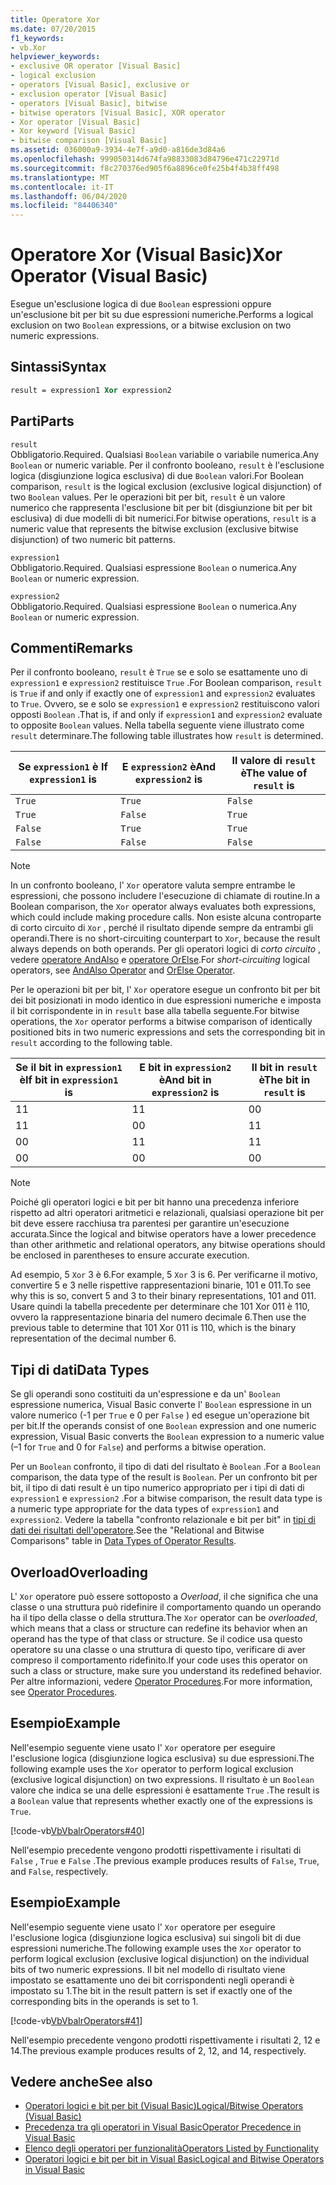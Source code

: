```yaml
---
title: Operatore Xor
ms.date: 07/20/2015
f1_keywords:
- vb.Xor
helpviewer_keywords:
- exclusive OR operator [Visual Basic]
- logical exclusion
- operators [Visual Basic], exclusive or
- exclusion operator [Visual Basic]
- operators [Visual Basic], bitwise
- bitwise operators [Visual Basic], XOR operator
- Xor operator [Visual Basic]
- Xor keyword [Visual Basic]
- bitwise comparison [Visual Basic]
ms.assetid: 036000a9-3934-4e7f-a9d0-a816de3d84a6
ms.openlocfilehash: 999050314d674fa98833083d84796e471c22971d
ms.sourcegitcommit: f8c270376ed905f6a8896ce0fe25b4f4b38ff498
ms.translationtype: MT
ms.contentlocale: it-IT
ms.lasthandoff: 06/04/2020
ms.locfileid: "84406340"
---
```

# <a name="xor-operator-visual-basic"></a><span data-ttu-id="dd78e-102">Operatore Xor (Visual Basic)</span><span class="sxs-lookup"><span data-stu-id="dd78e-102">Xor Operator (Visual Basic)</span></span>
<span data-ttu-id="dd78e-103">Esegue un'esclusione logica di due `Boolean` espressioni oppure un'esclusione bit per bit su due espressioni numeriche.</span><span class="sxs-lookup"><span data-stu-id="dd78e-103">Performs a logical exclusion on two `Boolean` expressions, or a bitwise exclusion on two numeric expressions.</span></span>  
  
## <a name="syntax"></a><span data-ttu-id="dd78e-104">Sintassi</span><span class="sxs-lookup"><span data-stu-id="dd78e-104">Syntax</span></span>  
  
```vb  
result = expression1 Xor expression2  
```  
  
## <a name="parts"></a><span data-ttu-id="dd78e-105">Parti</span><span class="sxs-lookup"><span data-stu-id="dd78e-105">Parts</span></span>  
 `result`  
 <span data-ttu-id="dd78e-106">Obbligatorio.</span><span class="sxs-lookup"><span data-stu-id="dd78e-106">Required.</span></span> <span data-ttu-id="dd78e-107">Qualsiasi `Boolean` variabile o variabile numerica.</span><span class="sxs-lookup"><span data-stu-id="dd78e-107">Any `Boolean` or numeric variable.</span></span> <span data-ttu-id="dd78e-108">Per il confronto booleano, `result` è l'esclusione logica (disgiunzione logica esclusiva) di due `Boolean` valori.</span><span class="sxs-lookup"><span data-stu-id="dd78e-108">For Boolean comparison, `result` is the logical exclusion (exclusive logical disjunction) of two `Boolean` values.</span></span> <span data-ttu-id="dd78e-109">Per le operazioni bit per bit, `result` è un valore numerico che rappresenta l'esclusione bit per bit (disgiunzione bit per bit esclusiva) di due modelli di bit numerici.</span><span class="sxs-lookup"><span data-stu-id="dd78e-109">For bitwise operations, `result` is a numeric value that represents the bitwise exclusion (exclusive bitwise disjunction) of two numeric bit patterns.</span></span>  
  
 `expression1`  
 <span data-ttu-id="dd78e-110">Obbligatorio.</span><span class="sxs-lookup"><span data-stu-id="dd78e-110">Required.</span></span> <span data-ttu-id="dd78e-111">Qualsiasi espressione `Boolean` o numerica.</span><span class="sxs-lookup"><span data-stu-id="dd78e-111">Any `Boolean` or numeric expression.</span></span>  
  
 `expression2`  
 <span data-ttu-id="dd78e-112">Obbligatorio.</span><span class="sxs-lookup"><span data-stu-id="dd78e-112">Required.</span></span> <span data-ttu-id="dd78e-113">Qualsiasi espressione `Boolean` o numerica.</span><span class="sxs-lookup"><span data-stu-id="dd78e-113">Any `Boolean` or numeric expression.</span></span>  
  
## <a name="remarks"></a><span data-ttu-id="dd78e-114">Commenti</span><span class="sxs-lookup"><span data-stu-id="dd78e-114">Remarks</span></span>  
 <span data-ttu-id="dd78e-115">Per il confronto booleano, `result` è `True` se e solo se esattamente uno di `expression1` e `expression2` restituisce `True` .</span><span class="sxs-lookup"><span data-stu-id="dd78e-115">For Boolean comparison, `result` is `True` if and only if exactly one of `expression1` and `expression2` evaluates to `True`.</span></span> <span data-ttu-id="dd78e-116">Ovvero, se e solo se `expression1` e `expression2` restituiscono valori opposti `Boolean` .</span><span class="sxs-lookup"><span data-stu-id="dd78e-116">That is, if and only if `expression1` and `expression2` evaluate to opposite `Boolean` values.</span></span> <span data-ttu-id="dd78e-117">Nella tabella seguente viene illustrato come `result` determinare.</span><span class="sxs-lookup"><span data-stu-id="dd78e-117">The following table illustrates how `result` is determined.</span></span>  
  
|<span data-ttu-id="dd78e-118">Se `expression1` è </span><span class="sxs-lookup"><span data-stu-id="dd78e-118">If `expression1` is</span></span>|<span data-ttu-id="dd78e-119">E `expression2` è</span><span class="sxs-lookup"><span data-stu-id="dd78e-119">And `expression2` is</span></span>|<span data-ttu-id="dd78e-120">Il valore di `result` è</span><span class="sxs-lookup"><span data-stu-id="dd78e-120">The value of `result` is</span></span>|  
|-------------------------|--------------------------|------------------------------|  
|`True`|`True`|`False`|  
|`True`|`False`|`True`|  
|`False`|`True`|`True`|  
|`False`|`False`|`False`|  
  
> [!NOTE]
> <span data-ttu-id="dd78e-121">In un confronto booleano, l' `Xor` operatore valuta sempre entrambe le espressioni, che possono includere l'esecuzione di chiamate di routine.</span><span class="sxs-lookup"><span data-stu-id="dd78e-121">In a Boolean comparison, the `Xor` operator always evaluates both expressions, which could include making procedure calls.</span></span> <span data-ttu-id="dd78e-122">Non esiste alcuna controparte di corto circuito di `Xor` , perché il risultato dipende sempre da entrambi gli operandi.</span><span class="sxs-lookup"><span data-stu-id="dd78e-122">There is no short-circuiting counterpart to `Xor`, because the result always depends on both operands.</span></span> <span data-ttu-id="dd78e-123">Per gli operatori logici di *corto circuito* , vedere [operatore AndAlso](andalso-operator.md) e [operatore OrElse](orelse-operator.md).</span><span class="sxs-lookup"><span data-stu-id="dd78e-123">For *short-circuiting* logical operators, see [AndAlso Operator](andalso-operator.md) and [OrElse Operator](orelse-operator.md).</span></span>  
  
 <span data-ttu-id="dd78e-124">Per le operazioni bit per bit, l' `Xor` operatore esegue un confronto bit per bit dei bit posizionati in modo identico in due espressioni numeriche e imposta il bit corrispondente in in `result` base alla tabella seguente.</span><span class="sxs-lookup"><span data-stu-id="dd78e-124">For bitwise operations, the `Xor` operator performs a bitwise comparison of identically positioned bits in two numeric expressions and sets the corresponding bit in `result` according to the following table.</span></span>  
  
|<span data-ttu-id="dd78e-125">Se il bit in `expression1` è</span><span class="sxs-lookup"><span data-stu-id="dd78e-125">If bit in `expression1` is</span></span>|<span data-ttu-id="dd78e-126">E bit in `expression2` è</span><span class="sxs-lookup"><span data-stu-id="dd78e-126">And bit in `expression2` is</span></span>|<span data-ttu-id="dd78e-127">Il bit in `result` è</span><span class="sxs-lookup"><span data-stu-id="dd78e-127">The bit in `result` is</span></span>|  
|--------------------------------|---------------------------------|----------------------------|  
|<span data-ttu-id="dd78e-128">1</span><span class="sxs-lookup"><span data-stu-id="dd78e-128">1</span></span>|<span data-ttu-id="dd78e-129">1</span><span class="sxs-lookup"><span data-stu-id="dd78e-129">1</span></span>|<span data-ttu-id="dd78e-130">0</span><span class="sxs-lookup"><span data-stu-id="dd78e-130">0</span></span>|  
|<span data-ttu-id="dd78e-131">1</span><span class="sxs-lookup"><span data-stu-id="dd78e-131">1</span></span>|<span data-ttu-id="dd78e-132">0</span><span class="sxs-lookup"><span data-stu-id="dd78e-132">0</span></span>|<span data-ttu-id="dd78e-133">1</span><span class="sxs-lookup"><span data-stu-id="dd78e-133">1</span></span>|  
|<span data-ttu-id="dd78e-134">0</span><span class="sxs-lookup"><span data-stu-id="dd78e-134">0</span></span>|<span data-ttu-id="dd78e-135">1</span><span class="sxs-lookup"><span data-stu-id="dd78e-135">1</span></span>|<span data-ttu-id="dd78e-136">1</span><span class="sxs-lookup"><span data-stu-id="dd78e-136">1</span></span>|  
|<span data-ttu-id="dd78e-137">0</span><span class="sxs-lookup"><span data-stu-id="dd78e-137">0</span></span>|<span data-ttu-id="dd78e-138">0</span><span class="sxs-lookup"><span data-stu-id="dd78e-138">0</span></span>|<span data-ttu-id="dd78e-139">0</span><span class="sxs-lookup"><span data-stu-id="dd78e-139">0</span></span>|  
  
> [!NOTE]
> <span data-ttu-id="dd78e-140">Poiché gli operatori logici e bit per bit hanno una precedenza inferiore rispetto ad altri operatori aritmetici e relazionali, qualsiasi operazione bit per bit deve essere racchiusa tra parentesi per garantire un'esecuzione accurata.</span><span class="sxs-lookup"><span data-stu-id="dd78e-140">Since the logical and bitwise operators have a lower precedence than other arithmetic and relational operators, any bitwise operations should be enclosed in parentheses to ensure accurate execution.</span></span>  
  
 <span data-ttu-id="dd78e-141">Ad esempio, 5 `Xor` 3 è 6.</span><span class="sxs-lookup"><span data-stu-id="dd78e-141">For example, 5 `Xor` 3 is 6.</span></span> <span data-ttu-id="dd78e-142">Per verificarne il motivo, convertire 5 e 3 nelle rispettive rappresentazioni binarie, 101 e 011.</span><span class="sxs-lookup"><span data-stu-id="dd78e-142">To see why this is so, convert 5 and 3 to their binary representations, 101 and 011.</span></span> <span data-ttu-id="dd78e-143">Usare quindi la tabella precedente per determinare che 101 Xor 011 è 110, ovvero la rappresentazione binaria del numero decimale 6.</span><span class="sxs-lookup"><span data-stu-id="dd78e-143">Then use the previous table to determine that 101 Xor 011 is 110, which is the binary representation of the decimal number 6.</span></span>  
  
## <a name="data-types"></a><span data-ttu-id="dd78e-144">Tipi di dati</span><span class="sxs-lookup"><span data-stu-id="dd78e-144">Data Types</span></span>  
 <span data-ttu-id="dd78e-145">Se gli operandi sono costituiti da un'espressione e da un' `Boolean` espressione numerica, Visual Basic converte l' `Boolean` espressione in un valore numerico (-1 per `True` e 0 per `False` ) ed esegue un'operazione bit per bit.</span><span class="sxs-lookup"><span data-stu-id="dd78e-145">If the operands consist of one `Boolean` expression and one numeric expression, Visual Basic converts the `Boolean` expression to a numeric value (–1 for `True` and 0 for `False`) and performs a bitwise operation.</span></span>  
  
 <span data-ttu-id="dd78e-146">Per un `Boolean` confronto, il tipo di dati del risultato è `Boolean` .</span><span class="sxs-lookup"><span data-stu-id="dd78e-146">For a `Boolean` comparison, the data type of the result is `Boolean`.</span></span> <span data-ttu-id="dd78e-147">Per un confronto bit per bit, il tipo di dati result è un tipo numerico appropriato per i tipi di dati di `expression1` e `expression2` .</span><span class="sxs-lookup"><span data-stu-id="dd78e-147">For a bitwise comparison, the result data type is a numeric type appropriate for the data types of `expression1` and `expression2`.</span></span> <span data-ttu-id="dd78e-148">Vedere la tabella "confronto relazionale e bit per bit" in [tipi di dati dei risultati dell'operatore](data-types-of-operator-results.md).</span><span class="sxs-lookup"><span data-stu-id="dd78e-148">See the "Relational and Bitwise Comparisons" table in [Data Types of Operator Results](data-types-of-operator-results.md).</span></span>  
  
## <a name="overloading"></a><span data-ttu-id="dd78e-149">Overload</span><span class="sxs-lookup"><span data-stu-id="dd78e-149">Overloading</span></span>  
 <span data-ttu-id="dd78e-150">L' `Xor` operatore può essere sottoposto a *Overload*, il che significa che una classe o una struttura può ridefinire il comportamento quando un operando ha il tipo della classe o della struttura.</span><span class="sxs-lookup"><span data-stu-id="dd78e-150">The `Xor` operator can be *overloaded*, which means that a class or structure can redefine its behavior when an operand has the type of that class or structure.</span></span> <span data-ttu-id="dd78e-151">Se il codice usa questo operatore su una classe o una struttura di questo tipo, verificare di aver compreso il comportamento ridefinito.</span><span class="sxs-lookup"><span data-stu-id="dd78e-151">If your code uses this operator on such a class or structure, make sure you understand its redefined behavior.</span></span> <span data-ttu-id="dd78e-152">Per altre informazioni, vedere [Operator Procedures](../../programming-guide/language-features/procedures/operator-procedures.md).</span><span class="sxs-lookup"><span data-stu-id="dd78e-152">For more information, see [Operator Procedures](../../programming-guide/language-features/procedures/operator-procedures.md).</span></span>  
  
## <a name="example"></a><span data-ttu-id="dd78e-153">Esempio</span><span class="sxs-lookup"><span data-stu-id="dd78e-153">Example</span></span>  
 <span data-ttu-id="dd78e-154">Nell'esempio seguente viene usato l' `Xor` operatore per eseguire l'esclusione logica (disgiunzione logica esclusiva) su due espressioni.</span><span class="sxs-lookup"><span data-stu-id="dd78e-154">The following example uses the `Xor` operator to perform logical exclusion (exclusive logical disjunction) on two expressions.</span></span> <span data-ttu-id="dd78e-155">Il risultato è un `Boolean` valore che indica se una delle espressioni è esattamente `True` .</span><span class="sxs-lookup"><span data-stu-id="dd78e-155">The result is a `Boolean` value that represents whether exactly one of the expressions is `True`.</span></span>  
  
 [!code-vb[VbVbalrOperators#40](~/samples/snippets/visualbasic/VS_Snippets_VBCSharp/VbVbalrOperators/VB/Class1.vb#40)]  
  
 <span data-ttu-id="dd78e-156">Nell'esempio precedente vengono prodotti rispettivamente i risultati di `False` , `True` e `False` .</span><span class="sxs-lookup"><span data-stu-id="dd78e-156">The previous example produces results of `False`, `True`, and `False`, respectively.</span></span>  
  
## <a name="example"></a><span data-ttu-id="dd78e-157">Esempio</span><span class="sxs-lookup"><span data-stu-id="dd78e-157">Example</span></span>  
 <span data-ttu-id="dd78e-158">Nell'esempio seguente viene usato l' `Xor` operatore per eseguire l'esclusione logica (disgiunzione logica esclusiva) sui singoli bit di due espressioni numeriche.</span><span class="sxs-lookup"><span data-stu-id="dd78e-158">The following example uses the `Xor` operator to perform logical exclusion (exclusive logical disjunction) on the individual bits of two numeric expressions.</span></span> <span data-ttu-id="dd78e-159">Il bit nel modello di risultato viene impostato se esattamente uno dei bit corrispondenti negli operandi è impostato su 1.</span><span class="sxs-lookup"><span data-stu-id="dd78e-159">The bit in the result pattern is set if exactly one of the corresponding bits in the operands is set to 1.</span></span>  
  
 [!code-vb[VbVbalrOperators#41](~/samples/snippets/visualbasic/VS_Snippets_VBCSharp/VbVbalrOperators/VB/Class1.vb#41)]  
  
 <span data-ttu-id="dd78e-160">Nell'esempio precedente vengono prodotti rispettivamente i risultati 2, 12 e 14.</span><span class="sxs-lookup"><span data-stu-id="dd78e-160">The previous example produces results of 2, 12, and 14, respectively.</span></span>  
  
## <a name="see-also"></a><span data-ttu-id="dd78e-161">Vedere anche</span><span class="sxs-lookup"><span data-stu-id="dd78e-161">See also</span></span>

- [<span data-ttu-id="dd78e-162">Operatori logici e bit per bit (Visual Basic)</span><span class="sxs-lookup"><span data-stu-id="dd78e-162">Logical/Bitwise Operators (Visual Basic)</span></span>](logical-bitwise-operators.md)
- [<span data-ttu-id="dd78e-163">Precedenza tra gli operatori in Visual Basic</span><span class="sxs-lookup"><span data-stu-id="dd78e-163">Operator Precedence in Visual Basic</span></span>](operator-precedence.md)
- [<span data-ttu-id="dd78e-164">Elenco degli operatori per funzionalità</span><span class="sxs-lookup"><span data-stu-id="dd78e-164">Operators Listed by Functionality</span></span>](operators-listed-by-functionality.md)
- [<span data-ttu-id="dd78e-165">Operatori logici e bit per bit in Visual Basic</span><span class="sxs-lookup"><span data-stu-id="dd78e-165">Logical and Bitwise Operators in Visual Basic</span></span>](../../programming-guide/language-features/operators-and-expressions/logical-and-bitwise-operators.md)
